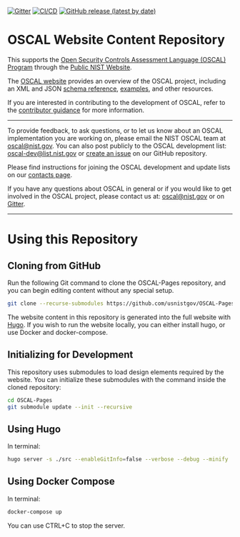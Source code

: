 [![Gitter](https://img.shields.io/gitter/room/usnistgov-OSCAL/Lobby)](https://gitter.im/usnistgov-OSCAL/Lobby) [![CI/CD](https://github.com/usnistgov/OSCAL/actions/workflows/status-ci-cd.yml/badge.svg)](https://github.com/usnistgov/OSCAL/actions/workflows/status-ci-cd.yml) [![GitHub release (latest by date)](https://img.shields.io/github/v/release/usnistgov/OSCAL?color=green)](https://github.com/usnistgov/OSCAL/releases)

# OSCAL Website Content Repository

This supports the [Open Security Controls Assessment Language (OSCAL) Program](https://github.com/usnistgov/OSCAL) through the [Public NIST Website](https://pages.nist.gov/OSCAL/).

The [OSCAL website](https://www.nist.gov/oscal) provides an overview of the OSCAL project, including an XML and JSON [schema reference](https://pages.nist.gov/OSCAL/reference/), [examples](https://pages.nist.gov/OSCAL/concepts/examples/), and other resources.

If you are interested in contributing to the development of OSCAL, refer to the [contributor guidance](https://github.com/usnistgov/OSCAL/blob/main/CONTRIBUTING.md) for more information.

---

To provide feedback, to ask questions, or to let us know about an OSCAL implementation you are working on, please email the NIST OSCAL team at [oscal@nist.gov](mailto:oscal@nist.gov). You can also post publicly to the OSCAL development list: [oscal-dev@list.nist.gov](mailto:oscal-dev@list.nist.gov) or [create an issue](https://github.com/usnistgov/OSCAL/issues) on our GitHub repository.

Please find instructions for joining the OSCAL development and update lists on our [contacts page](https://pages.nist.gov/OSCAL/contact/).

If you have any questions about OSCAL in general or if you would like to get involved in the OSCAL project, please contact us at: [oscal@nist.gov](mailto:oscal@nist.gov) or on [Gitter](https://gitter.im/usnistgov-OSCAL/Lobby).

---

# Using this Repository

## Cloning from GitHub

Run the following Git command to clone the OSCAL-Pages repository, and you can begin editing content without any special setup.

```sh
git clone --recurse-submodules https://github.com/usnistgov/OSCAL-Pages.git
```

The website content in this repository is generated into the full website with [Hugo](https://gohugo.io/).  If you wish to run the website locally, you can either install hugo, or use Docker and docker-compose.

## Initializing for Development

This repository uses submodules to load design elements required by the website.  You can initialize these submodules with the command inside the cloned repository:

```sh
cd OSCAL-Pages
git submodule update --init --recursive
```

## Using Hugo

In terminal:

```sh
hugo server -s ./src --enableGitInfo=false --verbose --debug --minify
```

## Using Docker Compose

In terminal:

```sh
docker-compose up
```

You can use CTRL+C to stop the server.